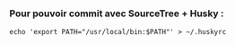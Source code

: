 ### Pour pouvoir commit avec SourceTree + Husky :

`echo 'export PATH="/usr/local/bin:$PATH"' > ~/.huskyrc`
